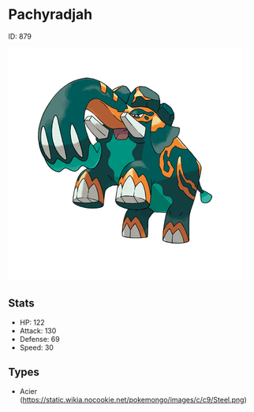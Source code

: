 # Pachyradjah


ID: 879

![](https://raw.githubusercontent.com/PokeAPI/sprites/master/sprites/pokemon/other/official-artwork/879.png "Pachyradjah")

## Stats


 - HP: 122
 - Attack: 130
 - Defense: 69
 - Speed: 30

## Types


 - Acier (https://static.wikia.nocookie.net/pokemongo/images/c/c9/Steel.png)
